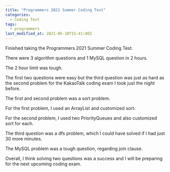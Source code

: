 ```yaml
---
title: "Programmers 2021 Summer Coding Test"
categories:
  - Coding Test
tags:
  - programmers
last_modified_at: 2021-05-10T15:41:00Z
---
```

Finished taking the Programmers 2021 Summer Coding Test. 

There were 3 algorithm questions and 1 MySQL question in 2 hours. 

The 2 hour limit was tough. 

The first two questions were easy but the third question was just as hard as the second problem for the KakaoTalk coding exam I took just the night before. 

The first and second problem was a sort problem.

For the first problem, I used an ArrayList and customized sort.

For the second problem, I used two PriorityQueues and also customized sort for each.

The third question was a dfs problem, which I could have solved if I had just 30 more minutes. 

The MySQL problem was a tough question, regarding join clause.

Overall, I think solving two questions was a success and I will be preparing for the next upcoming coding exam.



